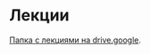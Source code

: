 # Лекции

[Папка с лекциями на drive.google](https://drive.google.com/drive/u/0/folders/1xxKTvCYbfR6rAA7fq232bOB6n4T1HpTP).
